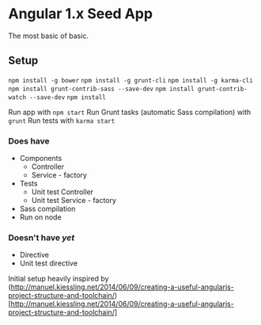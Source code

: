 # Angular 1.x Seed App

The most basic of basic.

## Setup

`npm install -g bower`
`npm install -g grunt-cli`
`npm install -g karma-cli`
`npm install grunt-contrib-sass --save-dev`
`npm install grunt-contrib-watch --save-dev`
`npm install`

Run app with `npm start`
Run Grunt tasks (automatic Sass compilation) with `grunt`
Run tests with `karma start`

### Does have
* Components
  * Controller
  * Service - factory
* Tests
  * Unit test Controller
  * Unit test Service - factory
* Sass compilation
* Run on node

### Doesn't have _yet_
* Directive
* Unit test directive

Initial setup heavily inspired by (http://manuel.kiessling.net/2014/06/09/creating-a-useful-angularjs-project-structure-and-toolchain/)[http://manuel.kiessling.net/2014/06/09/creating-a-useful-angularjs-project-structure-and-toolchain/]
